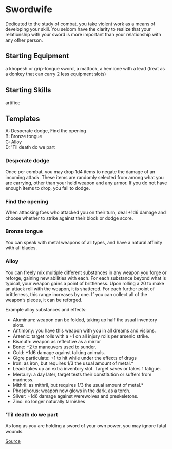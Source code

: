 # Swordwife

Dedicated to the study of combat, you take violent work as a means of developing your skill. You seldom have the clarity to realize that your relationship with your sword is more important than your relationship with any other person.

##  Starting Equipment
a khopesh or grip-tongue sword, a mattock, a hemione with a lead (treat as a donkey that can carry 2 less equipment slots)

## Starting Skills
artifice

## Templates
A: Desperate dodge, Find the opening <br />
B: Bronze tongue <br />
C: Alloy <br />
D: 'Til death do we part <br />

### Desperate dodge 

Once per combat, you may drop 1d4 items to negate the damage of an incoming attack. These items are randomly selected from among what you are carrying, other than your held weapon and any armor. If you do not have enough items to drop, you fail to dodge.

### Find the opening 

When attacking foes who attacked you on their turn, deal +1d6 damage and choose whether to strike against their block or dodge score.

### Bronze tongue
You can speak with metal weapons of all types, and have a natural affinity with all blades. 

### Alloy
You can freely mix multiple different substances in any weapon you forge or reforge, gaining new abilities with each. For each substance beyond what is typical, your weapon gains a point of brittleness. Upon rolling a 20 to make an attack roll with the weapon, it is shattered. For each further point of brittleness, this range increases by one. If you can collect all of the weapon’s pieces, it can be reforged.

Example alloy substances and effects:

- Aluminum: weapon can be folded, taking up half the usual inventory slots.
- Antimony: you have this weapon with you in all dreams and visions.
- Arsenic: target rolls with a +1 on all injury rolls per arsenic strike.
- Bismuth: weapon as reflective as a mirror
- Bone: +2 to maneuvers used to sunder.
- Gold: +1d6 damage against talking animals.
- Gigre particulate: +1 to hit while under the effects of drugs
- Iron: as iron, but requires 1/3 the usual amount of metal.*
- Lead: takes up an extra inventory slot. Target saves or takes 1 fatigue.
- Mercury: a day later, target tests their constitution or suffers from madness.
- Mithril: as mithril, but requires 1/3 the usual amount of metal.*
- Phosphorus: weapon now glows in the dark, as a torch.
- Silver: +1d6 damage against werewolves and preskeletons.
- Zinc: no longer naturally tarnishes

### 'Til death do we part

As long as you are holding a sword of your own power, you may ignore fatal wounds.

 [Source](https://whosemeasure.blogspot.com/2020/05/glog-fighter-discipline-swordwife.html)